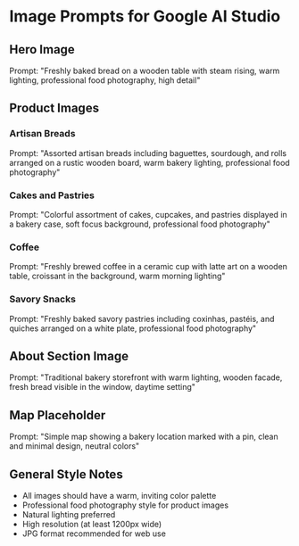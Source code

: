 # Image Prompts for Google AI Studio

## Hero Image
Prompt: "Freshly baked bread on a wooden table with steam rising, warm lighting, professional food photography, high detail"

## Product Images

### Artisan Breads
Prompt: "Assorted artisan breads including baguettes, sourdough, and rolls arranged on a rustic wooden board, warm bakery lighting, professional food photography"

### Cakes and Pastries
Prompt: "Colorful assortment of cakes, cupcakes, and pastries displayed in a bakery case, soft focus background, professional food photography"

### Coffee
Prompt: "Freshly brewed coffee in a ceramic cup with latte art on a wooden table, croissant in the background, warm morning lighting"

### Savory Snacks
Prompt: "Freshly baked savory pastries including coxinhas, pastéis, and quiches arranged on a white plate, professional food photography"

## About Section Image
Prompt: "Traditional bakery storefront with warm lighting, wooden facade, fresh bread visible in the window, daytime setting"

## Map Placeholder
Prompt: "Simple map showing a bakery location marked with a pin, clean and minimal design, neutral colors"

## General Style Notes
- All images should have a warm, inviting color palette
- Professional food photography style for product images
- Natural lighting preferred
- High resolution (at least 1200px wide)
- JPG format recommended for web use